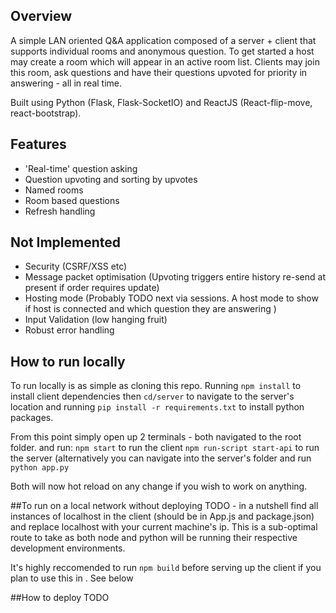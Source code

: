 ## Overview
A simple LAN oriented Q&A application composed of a  server + client that supports individual rooms and anonymous question. 
To get started a host may create a room which will appear in an active room list. Clients may join this room, ask questions and have their questions upvoted for priority in answering - all in real time.

Built using Python (Flask, Flask-SocketIO) and ReactJS (React-flip-move, react-bootstrap).

## Features

+ 'Real-time' question asking
+ Question upvoting and sorting by upvotes
+ Named rooms 
+ Room based questions
+ Refresh handling

## Not Implemented

+ Security (CSRF/XSS etc)
+ Message packet optimisation (Upvoting triggers entire history re-send at present if order requires update)
+ Hosting mode (Probably TODO next via sessions. A host mode to show if host is connected and which question they are answering )
+ Input Validation (low hanging fruit)
+ Robust error handling

##  How to run locally

To run locally is as simple as cloning this repo. Running `npm install` to install client dependencies then `cd/server` to navigate to the server's location and running `pip install -r requirements.txt` to install python packages.

From this point simply open up 2 terminals - both navigated to the root folder. and run:
`npm start` to run the client
`npm run-script start-api` to run the server (alternatively you can navigate into the server's folder and run `python app.py`

Both will now hot reload on any change if you wish to work on anything.

##To run on a local network without deploying
TODO - in a nutshell find all instances of localhost in the client (should be in App.js and package.json) and replace localhost with your current machine's ip. This is a sub-optimal route to take as both node and python will be running their respective development environments.

It's highly reccomended to run `npm build` before serving up the client if you plan to use this in . See below

##How to deploy
TODO
